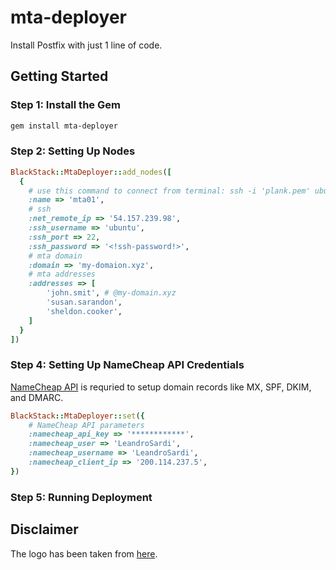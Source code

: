 # mta-deployer

Install Postfix with just 1 line of code. 

## Getting Started

### Step 1: Install the Gem

```bash
gem install mta-deployer
```

### Step 2: Setting Up Nodes

```ruby
BlackStack::MtaDeployer::add_nodes([
  {
    # use this command to connect from terminal: ssh -i 'plank.pem' ubuntu@ec2-34-234-83-88.compute-1.amazonaws.com
    :name => 'mta01', 
    # ssh
    :net_remote_ip => '54.157.239.98',  
    :ssh_username => 'ubuntu',
    :ssh_port => 22,
    :ssh_password => '<!ssh-password!>',
    # mta domain
    :domain => 'my-domaion.xyz',
    # mta addresses
    :addresses => [
        'john.smit', # @my-domain.xyz
        'susan.sarandon', 
        'sheldon.cooker',
    ]
  }
])
```

### Step 4: Setting Up NameCheap API Credentials

[NameCheap API](https://www.namecheap.com/support/api/intro/) is requried to setup domain records like MX, SPF, DKIM, and DMARC.

```ruby
BlackStack::MtaDeployer::set({
    # NameCheap API parameters
    :namecheap_api_key => '************',
    :namecheap_user => 'LeandroSardi',
    :namecheap_username => 'LeandroSardi',
    :namecheap_client_ip => '200.114.237.5',
})
```

### Step 5: Running Deployment

## Disclaimer

The logo has been taken from [here](https://www.shareicon.net/chat-education-class-tutorial-speech-bubble-teacher-teaching-707418).
